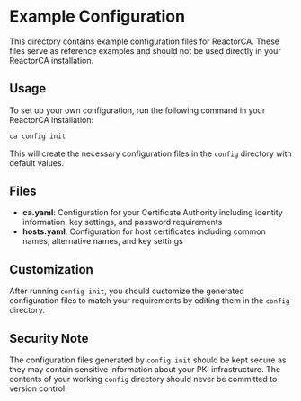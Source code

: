 # Example Configuration

This directory contains example configuration files for ReactorCA. These files serve as reference examples and should not be used directly in your ReactorCA installation.

## Usage

To set up your own configuration, run the following command in your ReactorCA installation:

```bash
ca config init
```

This will create the necessary configuration files in the `config` directory with default values.

## Files

- **ca.yaml**: Configuration for your Certificate Authority including identity information, key settings, and password requirements
- **hosts.yaml**: Configuration for host certificates including common names, alternative names, and key settings

## Customization

After running `config init`, you should customize the generated configuration files to match your requirements by editing them in the `config` directory.

## Security Note

The configuration files generated by `config init` should be kept secure as they may contain sensitive information about your PKI infrastructure. The contents of your working `config` directory should never be committed to version control.
